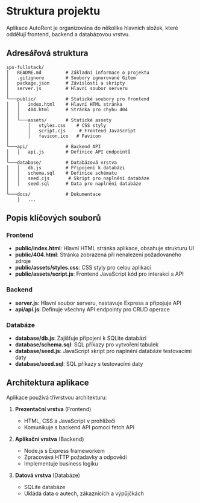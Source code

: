 # Struktura projektu

Aplikace AutoRent je organizována do několika hlavních složek, které oddělují frontend, backend a databázovou vrstvu.

## Adresářová struktura

```
sps-fullstack/
│   README.md         # Základní informace o projektu
│   .gitignore        # Soubory ignorované Gitem
│   package.json      # Závislosti a skripty
│   server.js         # Hlavní soubor serveru
│
└───public/           # Statické soubory pro frontend
│   │   index.html    # Hlavní HTML stránka
│   │   404.html      # Stránka pro chybu 404
│   │
│   └───assets/       # Statické assety
│       │   styles.css    # CSS styly
│       │   script.cjs     # Frontend JavaScript
│       │   favicon.ico   # Favicon
│   
└───api/              # Backend API
│   │   api.js        # Definice API endpointů
│   
└───database/         # Databázová vrstva
│   │   db.js         # Připojení k databázi
│   │   schema.sql    # Definice schématu
│   │   seed.cjs       # Skript pro naplnění databáze
│   │   seed.sql      # Data pro naplnění databáze
│   
└───docs/             # Dokumentace
    │   ...
```

## Popis klíčových souborů

### Frontend

- **public/index.html**: Hlavní HTML stránka aplikace, obsahuje strukturu UI
- **public/404.html**: Stránka zobrazená při nenalezení požadovaného zdroje
- **public/assets/styles.css**: CSS styly pro celou aplikaci
- **public/assets/script.js**: Frontend JavaScript kód pro interakci s API

### Backend

- **server.js**: Hlavní soubor serveru, nastavuje Express a připojuje API
- **api/api.js**: Definuje všechny API endpointy pro CRUD operace

### Databáze

- **database/db.js**: Zajišťuje připojení k SQLite databázi
- **database/schema.sql**: SQL příkazy pro vytvoření tabulek
- **database/seed.js**: JavaScript skript pro naplnění databáze testovacími daty
- **database/seed.sql**: SQL příkazy s testovacími daty

## Architektura aplikace

Aplikace používá třívrstvou architekturu:

1. **Prezentační vrstva** (Frontend)
   - HTML, CSS a JavaScript v prohlížeči
   - Komunikuje s backend API pomocí fetch API

2. **Aplikační vrstva** (Backend)
   - Node.js s Express frameworkem
   - Zpracovává HTTP požadavky a odpovědi
   - Implementuje business logiku

3. **Datová vrstva** (Databáze)
   - SQLite databáze
   - Ukládá data o autech, zákaznících a výpůjčkách